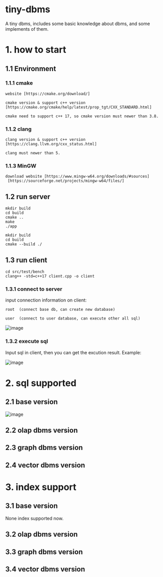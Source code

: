 # tiny-dbms
A tiny dbms, includes some basic knowledge about dbms, and some implements of them.

# 1. how to start
## 1.1 Environment
### 1.1.1 cmake
```
website [https://cmake.org/download/]

cmake version & support c++ version [https://cmake.org/cmake/help/latest/prop_tgt/CXX_STANDARD.html]

cmake need to support c++ 17, so cmake version must newer than 3.8.
```

### 1.1.2 clang
```
clang version & support c++ version [https://clang.llvm.org/cxx_status.html]

clang must newer than 5.
```

### 1.1.3 MinGW
```
download website [https://www.mingw-w64.org/downloads/#sources]
 [https://sourceforge.net/projects/mingw-w64/files/]
```

## 1.2 run server
```
mkdir build
cd build
cmake ..
make
./app
```

```
mkdir build
cd build
cmake --build ./
```

## 1.3 run client
```
cd src/test/bench
clang++ -std=c++17 client.cpp -o client 
```
### 1.3.1 connect to server
input connection information on client:
```
root  (connect base db, can create new database)
```
```
user  (connect to user database, can execute other all sql)
```
![image](https://github.com/user-attachments/assets/91296a86-6baf-44bd-a2f9-02e26d0bbb86)

### 1.3.2 execute sql
Input sql in client, then you can get the excution result.
Example:

![image](https://github.com/user-attachments/assets/3b9aaa76-40c4-4e49-a849-1bfe0cac8d51)

# 2. sql supported
## 2.1 base version
![image](https://github.com/user-attachments/assets/e4c5b122-cb99-46a9-a675-31d3d93d6d86)
## 2.2 olap dbms version
## 2.3 graph dbms version
## 2.4 vector dbms version

# 3. index support
## 3.1 base version
None index supported now.
## 3.2 olap dbms version
## 3.3 graph dbms version
## 3.4 vector dbms version